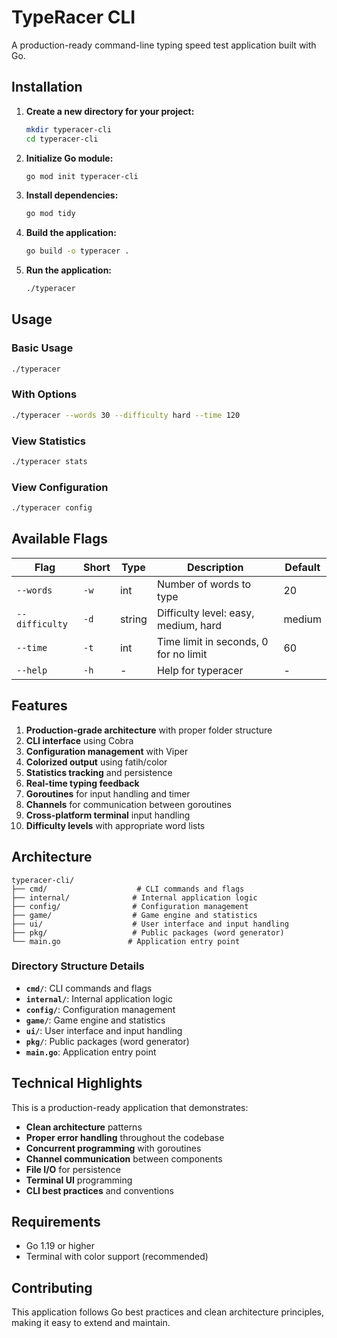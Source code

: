 # TypeRacer CLI

A production-ready command-line typing speed test application built with Go.

## Installation

1. **Create a new directory for your project:**
   ```bash
   mkdir typeracer-cli
   cd typeracer-cli
   ```

2. **Initialize Go module:**
   ```bash
   go mod init typeracer-cli
   ```

3. **Install dependencies:**
   ```bash
   go mod tidy
   ```

4. **Build the application:**
   ```bash
   go build -o typeracer .
   ```

5. **Run the application:**
   ```bash
   ./typeracer
   ```

## Usage

### Basic Usage
```bash
./typeracer
```

### With Options
```bash
./typeracer --words 30 --difficulty hard --time 120
```

### View Statistics
```bash
./typeracer stats
```

### View Configuration
```bash
./typeracer config
```

## Available Flags

| Flag | Short | Type | Description | Default |
|------|-------|------|-------------|---------|
| `--words` | `-w` | int | Number of words to type | 20 |
| `--difficulty` | `-d` | string | Difficulty level: easy, medium, hard | medium |
| `--time` | `-t` | int | Time limit in seconds, 0 for no limit | 60 |
| `--help` | `-h` | - | Help for typeracer | - |

## Features

1. **Production-grade architecture** with proper folder structure
2. **CLI interface** using Cobra
3. **Configuration management** with Viper
4. **Colorized output** using fatih/color
5. **Statistics tracking** and persistence
6. **Real-time typing feedback**
7. **Goroutines** for input handling and timer
8. **Channels** for communication between goroutines
9. **Cross-platform terminal** input handling
10. **Difficulty levels** with appropriate word lists

## Architecture

```
typeracer-cli/
├── cmd/                    # CLI commands and flags
├── internal/              # Internal application logic
├── config/                # Configuration management
├── game/                  # Game engine and statistics
├── ui/                    # User interface and input handling
├── pkg/                   # Public packages (word generator)
└── main.go               # Application entry point
```

### Directory Structure Details

- **`cmd/`**: CLI commands and flags
- **`internal/`**: Internal application logic
- **`config/`**: Configuration management
- **`game/`**: Game engine and statistics
- **`ui/`**: User interface and input handling
- **`pkg/`**: Public packages (word generator)
- **`main.go`**: Application entry point

## Technical Highlights

This is a production-ready application that demonstrates:

- **Clean architecture** patterns
- **Proper error handling** throughout the codebase
- **Concurrent programming** with goroutines
- **Channel communication** between components
- **File I/O** for persistence
- **Terminal UI** programming
- **CLI best practices** and conventions

## Requirements

- Go 1.19 or higher
- Terminal with color support (recommended)

## Contributing

This application follows Go best practices and clean architecture principles, making it easy to extend and maintain.
